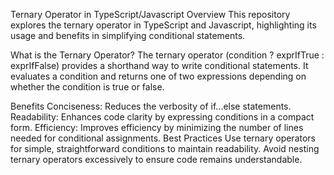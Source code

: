 Ternary Operator in TypeScript/Javascript
Overview
This repository explores the ternary operator in TypeScript and Javascript, highlighting its usage and benefits in simplifying conditional statements.

What is the Ternary Operator?
The ternary operator (condition ? exprIfTrue : exprIfFalse) provides a shorthand way to write conditional statements.
It evaluates a condition and returns one of two expressions depending on whether the condition is true or false.

Benefits
Conciseness: Reduces the verbosity of if...else statements.
Readability: Enhances code clarity by expressing conditions in a compact form.
Efficiency: Improves efficiency by minimizing the number of lines needed for conditional assignments.
Best Practices
Use ternary operators for simple, straightforward conditions to maintain readability.
Avoid nesting ternary operators excessively to ensure code remains understandable.
